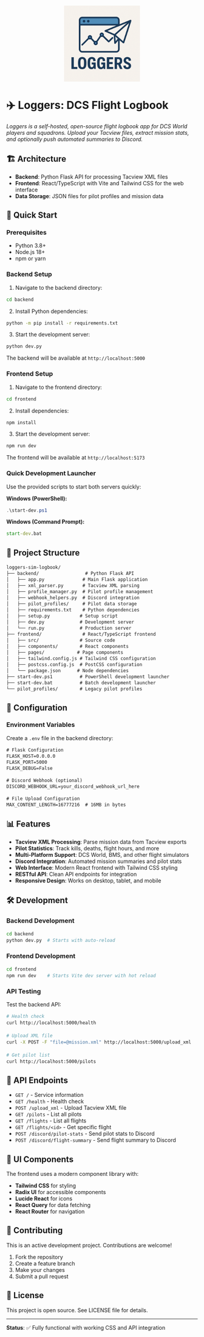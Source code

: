 <center><img src="loggers-logo.png" width="200px"></center>

# ✈️ Loggers: DCS Flight Logbook

_Loggers is a self-hosted, open-source flight logbook app for DCS World players and squadrons. Upload your Tacview files, extract mission stats, and optionally push automated summaries to Discord._

## 🏗️ Architecture

- **Backend**: Python Flask API for processing Tacview XML files
- **Frontend**: React/TypeScript with Vite and Tailwind CSS for the web interface
- **Data Storage**: JSON files for pilot profiles and mission data

## 🚀 Quick Start

### Prerequisites
- Python 3.8+
- Node.js 18+
- npm or yarn

### Backend Setup

1. Navigate to the backend directory:
```bash
cd backend
```

2. Install Python dependencies:
```bash
python -m pip install -r requirements.txt
```

3. Start the development server:
```bash
python dev.py
```

The backend will be available at `http://localhost:5000`

### Frontend Setup

1. Navigate to the frontend directory:
```bash
cd frontend
```

2. Install dependencies:
```bash
npm install
```

3. Start the development server:
```bash
npm run dev
```

The frontend will be available at `http://localhost:5173`

### Quick Development Launcher

Use the provided scripts to start both servers quickly:

**Windows (PowerShell):**
```powershell
.\start-dev.ps1
```

**Windows (Command Prompt):**
```cmd
start-dev.bat
```

## 📁 Project Structure

```
loggers-sim-logbook/
├── backend/                 # Python Flask API
│   ├── app.py              # Main Flask application
│   ├── xml_parser.py       # Tacview XML parsing
│   ├── profile_manager.py  # Pilot profile management
│   ├── webhook_helpers.py  # Discord integration
│   ├── pilot_profiles/     # Pilot data storage
│   ├── requirements.txt    # Python dependencies
│   ├── setup.py           # Setup script
│   ├── dev.py             # Development server
│   └── run.py             # Production server
├── frontend/               # React/TypeScript frontend
│   ├── src/               # Source code
│   ├── components/        # React components
│   ├── pages/            # Page components
│   ├── tailwind.config.js # Tailwind CSS configuration
│   ├── postcss.config.js  # PostCSS configuration
│   └── package.json      # Node dependencies
├── start-dev.ps1          # PowerShell development launcher
├── start-dev.bat          # Batch development launcher
└── pilot_profiles/        # Legacy pilot profiles
```

## 🔧 Configuration

### Environment Variables

Create a `.env` file in the backend directory:

```env
# Flask Configuration
FLASK_HOST=0.0.0.0
FLASK_PORT=5000
FLASK_DEBUG=False

# Discord Webhook (optional)
DISCORD_WEBHOOK_URL=your_discord_webhook_url_here

# File Upload Configuration
MAX_CONTENT_LENGTH=16777216  # 16MB in bytes
```

## 📊 Features

- **Tacview XML Processing**: Parse mission data from Tacview exports
- **Pilot Statistics**: Track kills, deaths, flight hours, and more
- **Multi-Platform Support**: DCS World, BMS, and other flight simulators
- **Discord Integration**: Automated mission summaries and pilot stats
- **Web Interface**: Modern React frontend with Tailwind CSS styling
- **RESTful API**: Clean API endpoints for integration
- **Responsive Design**: Works on desktop, tablet, and mobile

## 🛠️ Development

### Backend Development

```bash
cd backend
python dev.py  # Starts with auto-reload
```

### Frontend Development

```bash
cd frontend
npm run dev    # Starts Vite dev server with hot reload
```

### API Testing

Test the backend API:

```bash
# Health check
curl http://localhost:5000/health

# Upload XML file
curl -X POST -F "file=@mission.xml" http://localhost:5000/upload_xml

# Get pilot list
curl http://localhost:5000/pilots
```

## 📝 API Endpoints

- `GET /` - Service information
- `GET /health` - Health check
- `POST /upload_xml` - Upload Tacview XML file
- `GET /pilots` - List all pilots
- `GET /flights` - List all flights
- `GET /flights/<id>` - Get specific flight
- `POST /discord/pilot-stats` - Send pilot stats to Discord
- `POST /discord/flight-summary` - Send flight summary to Discord

## 🎨 UI Components

The frontend uses a modern component library with:
- **Tailwind CSS** for styling
- **Radix UI** for accessible components
- **Lucide React** for icons
- **React Query** for data fetching
- **React Router** for navigation

## 🤝 Contributing

This is an active development project. Contributions are welcome!

1. Fork the repository
2. Create a feature branch
3. Make your changes
4. Submit a pull request

## 📄 License

This project is open source. See LICENSE file for details.

---

**Status**: ✅ Fully functional with working CSS and API integration


